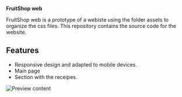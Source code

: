 **FruitShop web**

FruitShop web is a prototype of a webiste using the folder assets to organize the css files. This repository contains the source code for the website.
## Features

- Responsive design and adapted to mobile devices.
- Main page
- Section with the receipes.

![Preview content](https://i.imgur.com/8yDPawD.png)